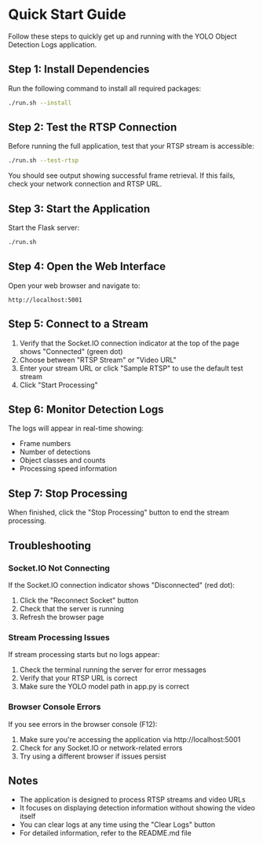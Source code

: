 # Quick Start Guide

Follow these steps to quickly get up and running with the YOLO Object Detection Logs application.

## Step 1: Install Dependencies

Run the following command to install all required packages:

```bash
./run.sh --install
```

## Step 2: Test the RTSP Connection

Before running the full application, test that your RTSP stream is accessible:

```bash
./run.sh --test-rtsp
```

You should see output showing successful frame retrieval. If this fails, check your network connection and RTSP URL.

## Step 3: Start the Application

Start the Flask server:

```bash
./run.sh
```

## Step 4: Open the Web Interface

Open your web browser and navigate to:

```
http://localhost:5001
```

## Step 5: Connect to a Stream

1. Verify that the Socket.IO connection indicator at the top of the page shows "Connected" (green dot)
2. Choose between "RTSP Stream" or "Video URL"
3. Enter your stream URL or click "Sample RTSP" to use the default test stream
4. Click "Start Processing"

## Step 6: Monitor Detection Logs

The logs will appear in real-time showing:
- Frame numbers
- Number of detections
- Object classes and counts
- Processing speed information

## Step 7: Stop Processing

When finished, click the "Stop Processing" button to end the stream processing.

## Troubleshooting

### Socket.IO Not Connecting

If the Socket.IO connection indicator shows "Disconnected" (red dot):

1. Click the "Reconnect Socket" button
2. Check that the server is running
3. Refresh the browser page

### Stream Processing Issues

If stream processing starts but no logs appear:

1. Check the terminal running the server for error messages
2. Verify that your RTSP URL is correct
3. Make sure the YOLO model path in app.py is correct

### Browser Console Errors

If you see errors in the browser console (F12):

1. Make sure you're accessing the application via http://localhost:5001
2. Check for any Socket.IO or network-related errors
3. Try using a different browser if issues persist

## Notes

- The application is designed to process RTSP streams and video URLs
- It focuses on displaying detection information without showing the video itself
- You can clear logs at any time using the "Clear Logs" button
- For detailed information, refer to the README.md file 